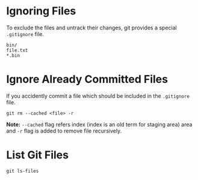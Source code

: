 # Ignoring Files

To exclude the files and untrack their changes, git provides a special `.gitignore` file.

```
bin/
file.txt
*.bin
```

# Ignore Already Committed Files

If you accidently commit a file which should be included in the `.gitignore` file.

```
git rm --cached <file> -r
```
**Note:** `--cached` flag refers index (index is an old term for staging area) area and `-r` flag is added to remove file recursively.

# List Git Files

```
git ls-files
```